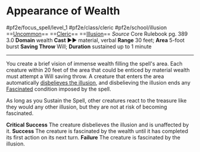 # Appearance of Wealth
#pf2e/focus_spell/level_1 #pf2e/class/cleric #pf2e/school/illusion 
==[Uncommon](../../../rules/traits/uncommon.md)== ==[Cleric](../../../rules/traits/cleric.md)== ==[Illusion](../../../rules/traits/illusion.md)==
*Source* Core Rulebook pg. 389 3.0
**Domain** wealth
**Cast** ►► material, verbal
**Range** 30 feet; **Area** 5-foot burst
**Saving Throw** Will; **Duration** sustained up to 1 minute

---
You create a brief vision of immense wealth filling the spell's area. Each creature within 20 feet of the area that could be enticed by material wealth must attempt a Will saving throw. A creature that enters the area automatically [disbelieves the illusion](../../../Rules/Disbelieving%20an%20Illusion.md), and disbelieving the illusion ends any [Fascinated](../../../Conditions/Fascinated.md) condition imposed by the spell.

As long as you Sustain the Spell, other creatures react to the treasure like they would any other illusion, but they are not at risk of becoming fascinated.

**Critical Success** The creature disbelieves the illusion and is unaffected by it.
**Success** The creature is fascinated by the wealth until it has completed its first action on its next turn.
**Failure** The creature is fascinated by the illusion.